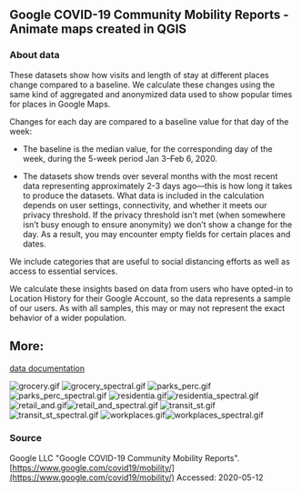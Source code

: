 ## Google COVID-19 Community Mobility Reports - Animate maps created in QGIS


### About data

These datasets show how visits and length of stay at different places change compared to a baseline. We calculate these changes using the same kind of aggregated and anonymized data used to show popular times for places in Google Maps.

Changes for each day are compared to a baseline value for that day of the week:

- The baseline is the median value, for the corresponding day of the week, during the 5-week period Jan 3–Feb 6, 2020.

- The datasets show trends over several months with the most recent data representing approximately 2-3 days ago—this is how long it takes to produce the datasets.
What data is included in the calculation depends on user settings, connectivity, and whether it meets our privacy threshold. If the privacy threshold isn’t met (when somewhere isn’t busy enough to ensure anonymity) we don’t show a change for the day. As a result, you may encounter empty fields for certain places and dates.

We include categories that are useful to social distancing efforts as well as access to essential services.

We calculate these insights based on data from users who have opted-in to Location History for their Google Account, so the data represents a sample of our users. As with all samples, this may or may not represent the exact behavior of a wider population.

## More:
[data documentation](https://www.google.com/covid19/mobility/data_documentation.html?hl=en)

![grocery.gif](animations/grocery.gif) ![grocery_spectral.gif](animations/grocery_spectral.gif)
![parks_perc.gif](animations/parks_perc.gif)![parks_perc_spectral.gif](animations/parks_perc_spectral.gif)
![residentia.gif](animations/residentia.gif)![residentia_spectral.gif](animations/residentia_spectral.gif)
![retail_and.gif](animations/retail_and.gif)![retail_and_spectral.gif](animations/retail_and_spectral.gif)
![transit_st.gif](animations/transit_st.gif)![transit_st_spectral.gif](animations/transit_st_spectral.gif)
![workplaces.gif](animations/workplaces.gif)![workplaces_spectral.gif](animations/workplaces_spectral.gif)


<!--
Police legend             |  Spectral legend
:-------------------------:|:-------------------------:
![grocery.gif](animations/grocery.gif)|![grocery_spectral.gif](animations/grocery_spectral.gif)
![parks_perc.gif](animations/parks_perc.gif)|![parks_perc_spectral.gif](animations/parks_perc_spectral.gif)
![residentia.gif](animations/residentia.gif)|![residentia_spectral.gif](animations/residentia_spectral.gif)
![retail_and.gif](animations/retail_and.gif)|![retail_and_spectral.gif](animations/retail_and_spectral.gif)
![transit_st.gif](animations/transit_st.gif)|![transit_st_spectral.gif](animations/transit_st_spectral.gif)
![workplaces.gif](animations/workplaces.gif)|![workplaces_spectral.gif](animations/workplaces_spectral.gif)
-->

### Source

Google LLC "Google COVID-19 Community Mobility Reports".
[https://www.google.com/covid19/mobility/](https://www.google.com/covid19/mobility/) Accessed: 2020-05-12
